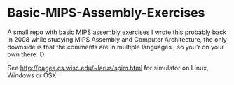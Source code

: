 # Basic-MIPS-Assembly-Exercises
A small repo with basic MIPS assembly exercises
I wrote this probably back in 2008 while studying MIPS Assembly and Computer Architecture, the
only downside is that the comments are in multiple languages , so you'r on your own there :D

See http://pages.cs.wisc.edu/~larus/spim.html for simulator on Linux, Windows or OSX.